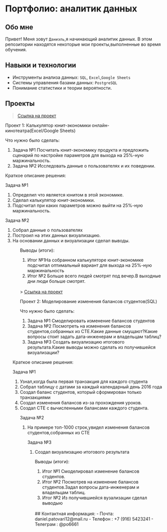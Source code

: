# Портфолио: аналитик данных

## Обо мне 

Привет! Меня зовут  ``Даниэль``,я начинающий аналитик данных.
В этом репозитории находятся некоторые мои проекты,выполненные во время обучения.
<br>
## Навыки и технологии
- Инструменты анализа данных:  ``SQL``, ``Excel``,``Google Sheets``
- Системы управления базами данных:  ``PostgreSQL``
- Понимание статистики и теории вероятности.

## Проекты
> <a href="https://github.com/pro6661/portfolio/blob/a4953aab5e5ae100069fb72b0d4e6c6a3324da27/%D0%9F%D1%80%D0%BE%D0%B5%D0%BA%D1%82%20%E2%84%961.xlsx">Ссылка на проект</a>
<p> Проект 1: Калькулятор юнит-экономики онлайн-кинотеатра(Excel/Google Sheets)</p>
<p>Что нужно было сделать:<p>
<ol>
  <li>Задача №1 Посчитать юнит-экономику продукта и предложить сценарий по настройке параметров для выхода на 25%-ную маржинальность.</li>
  <li>Задача №2 Исследовать данные о пользователях и их поведении.</li>
</ol>

<p>Краткое описание решения:<p> 
	<p> Задача №1 <p>
	<ol>
  <li> Определил что является юнитом в этой экономике.</li>
    <li>Сделал калькулятор юнит-экономики.</li>
	  <li>Подсчитал при каких параметров можно выйти на 25%-ную маржинальность.</li>
	</ol>
	<p> Задача №2 <p>
    <ol>
 <li>Собрал данные о пользователях
   <li> Построил на этих данных визуализацию.
     <li> На основании данных и визуализации сделал выводы.
     <ol>

<p>Выводы (итоги):<p>
<ol type="1">
  <li>Итог №1На собранном калькуляторе юнит-экономике подсчитал оптимальный вариант для выхода на 25%-ную маржинальность</li>
  <li>Итог №2 Больше всего людей смотрят под вечер.В выходные дни люди больше смотрят.</li>
</ol>
<br> 
> <a href="https://github.com/pro6661/portfolio/blob/9a36941c18d6b7e396e41993797d3d6b89c7c879/%D0%9F%D1%80%D0%BE%D0%B5%D0%BA%D1%82%20%20%E2%84%962.xlsx">Ссылка на проект</a>
<p> Проект 2: Моделирование изменения балансов студентов(SQL)</p>
<p>Что нужно было сделать:<p>
<ol type="1">
  <li>Задача №1 Смоделировать изменение балансов студентов</li>	
  <li>Задача №2 Посмотреть на изменения балансов студентов,собранных из CTE.Какие данные смущают?Какие вопросы стоит задать дата-инженерам и владельцам таблиц?</li>
  <li>Задача №3 Создать визуализацию итогового результата.Какие выводы можно сделать из получившейся визуализации?</li>
</ol>
</ol><p>Краткое описание решения:<p> 
	<p> Задача №1 <p>
 	<ol type="1">
  <li>Узнал,когда была первая транзакция для каждого студента</li>
  <li>Собрал таблицу с датами за каждый календарный день 2016 года</li>
  <li>Создал баланс студентов, который сформирован только транзакциями</li>
  <li>Создал изменения балансов из-за прохождения уроков. </li>
  <li>Создал CTE с вычисленными балансами каждого студента.</li>
  	<p> Задача №2 <p>
   	<ol type="1">
   <li>На примере топ-1000 строк,увидел изменения балансов студентов,собранных из CTE</li>
   	<p> Задача №3 <p>
   	<ol type="1">
   <li>Создал визуализацию итогового результата</li>

<p>Выводы (итоги):<p>
<ol type="1">
  <li>Итог №1 Смоделировал изменение балансов студентов.</li>
  <li>Итог №2 Посмотрев на изменение балансов студентов.Задал вопросы дата-инженерам и владельцам таблиц.</li>
  <li>Итог №2 Из получившиейся вузализации сделал выводыю</li>
	
</ol>
<br>
## Контактная информация:
- Почта: daniel.patovari12@mail.ru
- Телефон : +7 (916) 5423241
- Телеграм : @po6661
